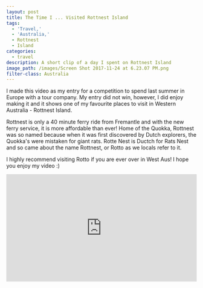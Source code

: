 ```yaml
---
layout: post
title: The Time I ... Visited Rottnest Island
tags:
  - 'Travel,'
  - 'Australia,'
  - Rottnest
  - Island
categories:
  - travel
description: A short clip of a day I spent on Rottnest Island
image_path: /images/Screen Shot 2017-11-24 at 6.23.07 PM.png
filter-class: Australia
---
```



I made this video as my entry for a competition to spend last summer in Europe with a tour company. My entry did not win, however, I did enjoy making it and it shows one of my favourite places to visit in Western Australia - Rottnest Island.&nbsp;

Rottnest is only a 40 minute ferry ride from Fremantle and with the new ferry service, it is more affordable than ever! Home of the Quokka, Rottnest was so named because when it was first discovered by Dutch explorers, the Quokka's were mistaken for giant rats. Rotte Nest is Ductch for Rats Nest and so came about the name Rottnest, or Rotto as we locals refer to it.&nbsp;&nbsp;

I highly recommend visiting Rotto if you are ever over in West Aus! I hope you enjoy my video :)

<style type="text/css">.embed-container { position: relative; padding-bottom: 56.25%; height: 0; overflow: hidden; max-width: 100%; } .embed-container iframe, .embed-container object, .embed-container embed { position: absolute; top: 0; left: 0; width: 100%; height: 100%; }</style>

<div class="embed-container"><iframe src="https://www.youtube.com/embed//nDS2S7hKxhM" frameborder="0" allowfullscreen=""></iframe></div>